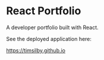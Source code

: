 # React Portfolio

A developer portfolio built with React.

See the deployed application here:

https://timsilby.github.io

